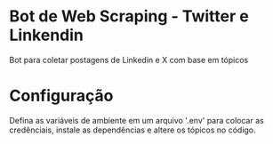 # Bot de Web Scraping - Twitter e Linkendin
Bot para coletar postagens de Linkedin e X com base em tópicos

# Configuração
Defina as variáveis de ambiente em um arquivo '.env' para colocar as credênciais, instale as dependências e altere os tópicos no código.
